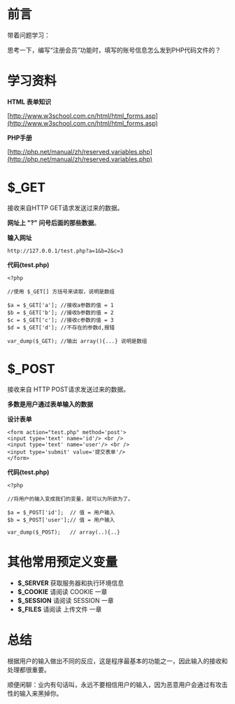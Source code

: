 # 前言

带着问题学习：

思考一下，编写“注册会员”功能时，填写的账号信息怎么发到PHP代码文件的？

# 学习资料 

**HTML 表单知识**

[http://www.w3school.com.cn/html/html_forms.asp](http://www.w3school.com.cn/html/html_forms.asp)

**PHP手册**

[http://php.net/manual/zh/reserved.variables.php](http://php.net/manual/zh/reserved.variables.php)

# $_GET

接收来自HTTP GET请求发送过来的数据。

**网址上 "?" 问号后面的那些数据**。

**输入网址**

```
http://127.0.0.1/test.php?a=1&b=2&c=3
```

**代码(test.php)**

```
<?php

//使用 $_GET[] 方括号来读取，说明是数组

$a = $_GET['a']; //接收a参数的值 = 1
$b = $_GET['b']; //接收b参数的值 = 2
$c = $_GET['c']; //接收c参数的值 = 3
$d = $_GET['d']; //不存在的参数d,报错

var_dump($_GET); //输出 array(){...} 说明是数组
```

# $_POST

接收来自 HTTP POST请求发送过来的数据。

**多数是用户通过表单输入的数据**

**设计表单**

```
<form action="test.php" method='post'>
<input type='text' name='id'/> <br />
<input type='text' name='user'/> <br />
<input type='submit' value='提交表单'/>
</form>
```

**代码(test.php)**
```
<?php

//将用户的输入变成我们的变量，就可以为所欲为了。

$a = $_POST['id'];  // 值 = 用户输入
$b = $_POST['user'];// 值 = 用户输入

var_dump($_POST);   // array(..){..}
```

# 其他常用预定义变量

- **$_SERVER** 获取服务器和执行环境信息
- **$_COOKIE** 请阅读 COOKIE 一章
- **$_SESSION** 请阅读 SESSION 一章
- **$_FILES** 请阅读 上传文件 一章

# 总结

根据用户的输入做出不同的反应，这是程序最基本的功能之一，因此输入的接收和处理都很重要。

顺便闲聊：业内有句话叫，永远不要相信用户的输入，因为恶意用户会通过有攻击性的输入来黑掉你。